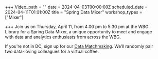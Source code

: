 +++
Video_path = ""
date = 2024-04-03T00:00:00Z
scheduled_date = 2024-04-11T01:01:00Z
title = "Spring Data Mixer"
workshop_types = ["Mixer"]

+++
Join us on Thursday, April 11, from 4:00 pm to 5:30 pm at the WBG Library for a Spring Data Mixer, a unique opportunity to meet and engage with data and analytics enthusiasts from across the WBG. 


If you're not in DC, sign up for our [Data Matchmaking](https://forms.office.com.mcas.ms/pages/responsepage.aspx?id=wP6iMWsmZ0y1bieW2PWcNnFCsHhxqiNJllqArA6vm_1UOUpDUkRPSjhBSlJaQzA5QUsyOUE2WENEWC4u). We'll randomly pair two data-loving colleagues for a virtual coffee. 